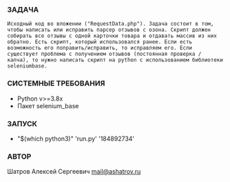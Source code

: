 ### ЗАДАЧА
```
Исходный код во вложении ("RequestData.php"). Задача состоит в том, чтобы написать или исправить парсер отзывов с озона. Скрипт должен собирать все отзывы с одной карточки товара и отдавать массив из них обратно. Есть скрипт, который использовался ранее. Если есть возможность его поправить/исправить, то исправляем его. Если существует проблема с получением отзывов (постоянная проверка / капча), то нужно написать скрипт на python с использованием библиотеки seleniumbase.
```

### СИСТЕМНЫЕ ТРЕБОВАНИЯ
* Python v>=3.8x
* Пакет selenium_base

### ЗАПУСК
* "$(which python3)" 'run.py' '184892734'

### АВТОР
Шатров Алексей Сергеевич <mail@ashatrov.ru>